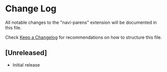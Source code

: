 # Change Log

All notable changes to the "navi-parens" extension will be documented in this file.

Check [Keep a Changelog](http://keepachangelog.com/) for recommendations on how to structure this file.

## [Unreleased]

- Initial release